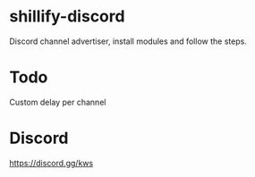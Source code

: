 # shillify-discord
Discord channel advertiser, install modules and follow the steps.
# Todo
Custom delay per channel
# Discord
https://discord.gg/kws